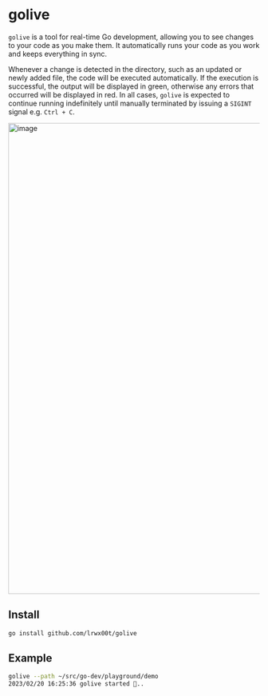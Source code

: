 # golive

`golive` is a tool for real-time Go development, allowing you to see changes to your code as you make them. It automatically runs your code as you work and keeps everything in sync.

Whenever a change is detected in the directory, such as an updated or newly added file, the code will be executed automatically. If the execution is successful, the output will be displayed in green, otherwise any errors that occurred will be displayed in red. In all cases, `golive` is expected to continue running indefinitely until manually terminated by issuing a `SIGINT` signal e.g. `Ctrl + C`.

<img width="943" alt="image" src="https://user-images.githubusercontent.com/96939525/220201310-2a88c9f3-3377-4efd-b483-abf8cd890b4d.png">


## Install

```bash
go install github.com/lrwx00t/golive
```

## Example

```bash
golive --path ~/src/go-dev/playground/demo
2023/02/20 16:25:36 golive started 👀..
```
